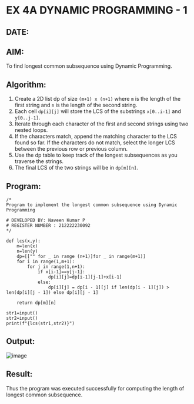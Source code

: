 # EX 4A DYNAMIC PROGRAMMING - 1
## DATE:

## AIM:
To find longest common subsequence using Dynamic Programming.


## Algorithm:

1. Create a 2D list dp of size `(m+1) x (n+1)` where `m` is the length of the first string and `n` is the length of the second string.
2. Each cell `dp[i][j]` will store the LCS of the substrings `x[0..i-1]` and `y[0..j-1]`.
3. Iterate through each character of the first and second strings using two nested loops.
4. If the characters match, append the matching character to the LCS found so far. If the characters do not match, select the longer LCS between the previous row or previous column.
5. Use the dp table to keep track of the longest subsequences as you traverse the strings.
6. The final LCS of the two strings will be in `dp[m][n]`.

## Program:
```
/*
Program to implement the longest common subsequence using Dynamic Programming

# DEVELOPED BY: Naveen Kumar P
# REGISTER NUMBER : 212222230092
*/

def lcs(x,y):
    m=len(x)
    n=len(y)
    dp=[["" for _ in range (n+1)]for _ in range(m+1)]
    for i in range(1,m+1):
        for j in range(1,n+1):
            if x[i-1]==y[j-1]:
                dp[i][j]=dp[i-1][j-1]+x[i-1]
            else: 
                dp[i][j] = dp[i - 1][j] if len(dp[i - 1][j]) > len(dp[i][j - 1]) else dp[i][j - 1]
    
    return dp[m][n]

str1=input()
str2=input()
print(f"{lcs(str1,str2)}")

```

## Output:

![image](https://github.com/user-attachments/assets/b9da6014-1be1-4899-96bc-e285e0f94383)

## Result:
Thus the program was executed successfully for computing the length of longest common subsequence.
